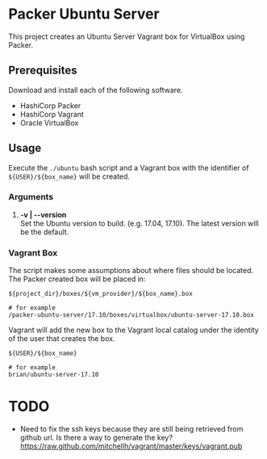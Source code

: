 # Packer Ubuntu Server

This project creates an Ubuntu Server Vagrant box for VirtualBox using Packer.

## Prerequisites

Download and install each of the following software.

- HashiCorp Packer
- HashiCorp Vagrant
- Oracle VirtualBox

## Usage

Execute the ``./ubuntu`` bash script and a Vagrant box with the identifier of `${USER}/${box_name}` will be created.

### Arguments

1. **-v | --version**  
Set the Ubuntu version to build. (e.g. 17.04, 17.10). The latest version will be the default.

### Vagrant Box

The script makes some assumptions about where files should be located. The Packer created box will be placed in:

```shell
${project_dir}/boxes/${vm_provider}/${box_name}.box

# for example
/packer-ubuntu-server/17.10/boxes/virtualbox/ubuntu-server-17.10.box
```

Vagrant will add the new box to the Vagrant local catalog under the identity of the user that creates the box.

```shell
${USER}/${box_name}

# for example
brian/ubuntu-server-17.10
```

# TODO

* Need to fix the ssh keys because they are still being retrieved from github url. Is there a way to generate the key? https://raw.github.com/mitchellh/vagrant/master/keys/vagrant.pub

